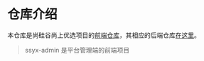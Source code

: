 # 仓库介绍

本仓库是尚硅谷尚上优选项目的[前端仓库](https://github.com/hello-github-ui/guigu-ssyx)，其相应的后端仓库[在这里](https://github.com/hello-github-ui/guigu-ssyx-parent)。

> ssyx-admin 是平台管理端的前端项目